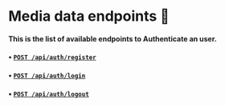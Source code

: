 # Media data endpoints 🎥

#### This is the list of available endpoints to Authenticate an user.

#### • [`POST /api/auth/register`](./register/README.md#Register)
#### • [`POST /api/auth/login`](./login/README.md#Login)
#### • [`POST /api/auth/logout`](./logout/README.md)
